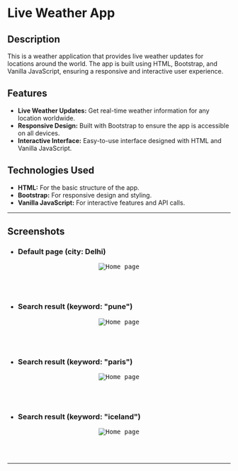 # Live Weather App

## Description

This is a weather application that provides live weather updates for locations around the world. The app is built using HTML, Bootstrap, and Vanilla JavaScript, ensuring a responsive and interactive user experience.

## Features

- **Live Weather Updates:** Get real-time weather information for any location worldwide.
- **Responsive Design:** Built with Bootstrap to ensure the app is accessible on all devices.
- **Interactive Interface:** Easy-to-use interface designed with HTML and Vanilla JavaScript.

## Technologies Used

- **HTML:** For the basic structure of the app.
- **Bootstrap:** For responsive design and styling.
- **Vanilla JavaScript:** For interactive features and API calls.


<hr>
<!-- Screenshots lists -->

## Screenshots

* ### Default page (city: Delhi)
<table><kbd><p align="center">
    <img src="https://github.com/im-aditya-rathi/weather-API/blob/main/screenshots/1.png" alt="Home page"/>
</p></kbd></table>

<br>

* ### Search result (keyword: "pune")
<table><kbd><p align="center">
    <img src="https://github.com/im-aditya-rathi/weather-API/blob/main/screenshots/2.png" alt="Home page"/>
</p></kbd></table>

<br>

* ### Search result (keyword: "paris")
<table><kbd><p align="center">
    <img src="https://github.com/im-aditya-rathi/weather-API/blob/main/screenshots/3.png" alt="Home page"/>
</p></kbd></table>

<br>

* ### Search result (keyword: "iceland")
<table><kbd><p align="center">
    <img src="https://github.com/im-aditya-rathi/weather-API/blob/main/screenshots/4_1.png" alt="Home page"/>
</p></kbd></table>

<br>

<hr>

